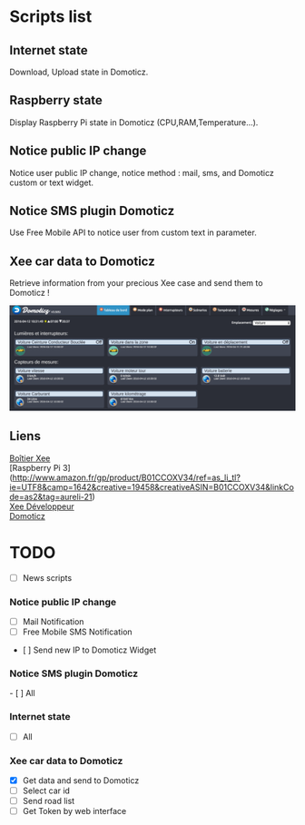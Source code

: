 # Scripts list

## Internet state
Download, Upload state in Domoticz.

## Raspberry state
Display Raspberry Pi state in Domoticz (CPU,RAM,Temperature...).

## Notice public IP change
Notice user public IP change, notice method : mail, sms, and Domoticz custom or text widget.

## Notice SMS plugin Domoticz

Use Free Mobile API to notice user from custom text in parameter.

## Xee car data to Domoticz

Retrieve information from your precious Xee case and send them to Domoticz !

![Preview img](xee-car-data-to-domoticz-php/screen/cap_domoticz.png)

## Liens
[Boîtier Xee](http://www.amazon.fr/gp/product/B01AIE4CHE/ref=as_li_tl?ie=UTF8&camp=1642&creative=6746&creativeASIN=B01AIE4CHE&linkCode=as2&tag=aureli-21)<br />
[Raspberry Pi 3] (http://www.amazon.fr/gp/product/B01CCOXV34/ref=as_li_tl?ie=UTF8&camp=1642&creative=19458&creativeASIN=B01CCOXV34&linkCode=as2&tag=aureli-21)<br />
[Xee Développeur](https://developer.xee.com/)<br />
[Domoticz](https://domoticz.com/)<br />

# TODO
- [ ] News scripts

### Notice public IP change
- [ ] Mail Notification
- [ ] Free Mobile SMS Notification
- [ ] Send new IP to Domoticz Widget

### Notice SMS plugin Domoticz

- [ ] All

### Internet state
- [ ] All

### Xee car data to Domoticz
- [X] Get data and send to Domoticz
- [ ] Select car id
- [ ] Send road list
- [ ] Get Token by web interface

